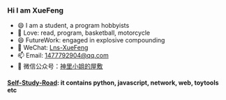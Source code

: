 ### Hi I am XueFeng 
- 😄 I am a student, a program hobbyists
- 🔭 Love: read, program, basketball, motorcycle
- 😄 FutureWork: engaged in explosive compounding
- 👋 WeChat: [Lns-XueFeng](#)
- 📫 Email: 1477792904@qq.com
- 🤔 微信公众号：[神里小姐的屋敷](https://mp.weixin.qq.com/mp/homepage?__biz=Mzg5ODYxMTg0NA==&hid=1&sn=a17f28de8b7df5f0a72a6337d785913b&scene=18)

#### [Self-Study-Road](https://github.com/Lns-XueFeng/CodeRoad): it contains python, javascript, network, web, toytools etc
